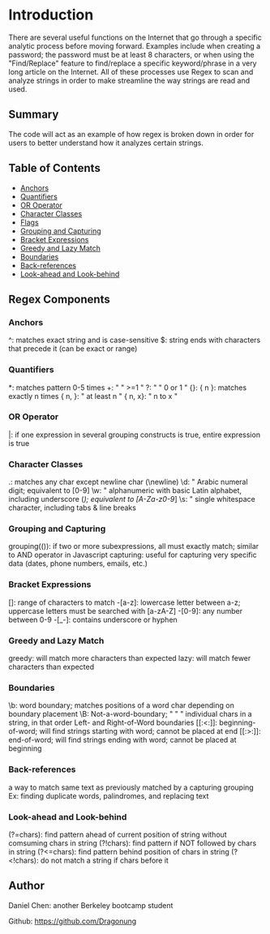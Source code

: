 # Introduction

There are several useful functions on the Internet that go through a specific analytic process before moving forward. 
Examples include when creating a password; the password must be at least 8 characters, or when using the "Find/Replace" feature to find/replace a specific keyword/phrase in a very long article on the Internet. 
All of these processes use Regex to scan and analyze strings in order to make streamline the way strings are read and used.

## Summary

The code will act as an example of how regex is broken down in order for users to better understand how it analyzes certain strings.

## Table of Contents

- [Anchors](#anchors)
- [Quantifiers](#quantifiers)
- [OR Operator](#or-operator)
- [Character Classes](#character-classes)
- [Flags](#flags)
- [Grouping and Capturing](#grouping-and-capturing)
- [Bracket Expressions](#bracket-expressions)
- [Greedy and Lazy Match](#greedy-and-lazy-match)
- [Boundaries](#boundaries)
- [Back-references](#back-references)
- [Look-ahead and Look-behind](#look-ahead-and-look-behind)

## Regex Components

### Anchors

^: matches exact string and is case-sensitive
$: string ends with characters that precede it (can be exact or range)

### Quantifiers

 *: matches pattern 0-5 times
 +: "       "       >=1 "
 ?: "       "       0 or 1 "
 {}: { n }: matches exactly n times
    { n, }: "      at least n "
    { n, x}: " n to x "

### OR Operator

 |: if one expression in several grouping constructs is true, entire expression is true

### Character Classes

 .: matches any char except newline char (\newline)
 \d: " Arabic numeral digit; equivalent to [0-9]
 \w: " alphanumeric with basic Latin alphabet, including underscore (_); equivalent to [A-Za-z0-9_]
 \s: " single whitespace character, including tabs & line breaks

### Grouping and Capturing

 grouping(()): if two or more subexpressions, all must exactly match; similar to AND operator in Javascript
 capturing: useful for capturing very specific data (dates, phone numbers, emails, etc.)

### Bracket Expressions

 []: range of characters to match
    -[a-z]: lowercase letter between a-z; uppercase letters must be searched with [a-zA-Z]
    -[0-9]: any number between 0-9
    -[_-]: contains underscore or hyphen

### Greedy and Lazy Match
 
 greedy: will match more characters than expected
 lazy:   will match fewer characters than expected

### Boundaries

 \b: word boundary; matches positions of a word char depending on boundary placement
 \B: Not-a-word-boundary; " "         " individual chars in a string, in that order
 Left- and Right-of-Word boundaries
    [[:<:]]: beginning-of-word; will find strings starting with word; cannot be placed at end
    [[:>:]]: end-of-word; will find strings ending with word; cannot be placed at beginning

### Back-references
 
 a way to match same text as previously matched by a capturing grouping
    Ex: finding duplicate words, palindromes, and replacing text 

### Look-ahead and Look-behind

 (?=chars): find pattern ahead of current position of string without comsuming chars in string
 (?!chars): find pattern if NOT followed by chars in string
 (?<=chars): find pattern behind position of chars in string
 (?<!chars): do not match a string if chars before it

## Author

 Daniel Chen: another Berkeley bootcamp student

 Github: https://github.com/Dragonung

